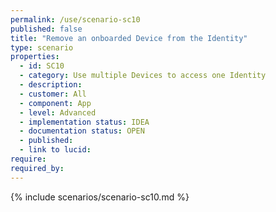 ```yaml
---
permalink: /use/scenario-sc10
published: false
title: "Remove an onboarded Device from the Identity"
type: scenario
properties:
  - id: SC10
  - category: Use multiple Devices to access one Identity
  - description:
  - customer: All
  - component: App
  - level: Advanced
  - implementation status: IDEA
  - documentation status: OPEN
  - published:
  - link to lucid:
require:
required_by:
---
```


{% include scenarios/scenario-sc10.md %}
